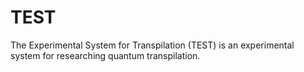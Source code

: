 # TEST
The Experimental System for Transpilation (TEST) is an experimental system for researching quantum transpilation.
